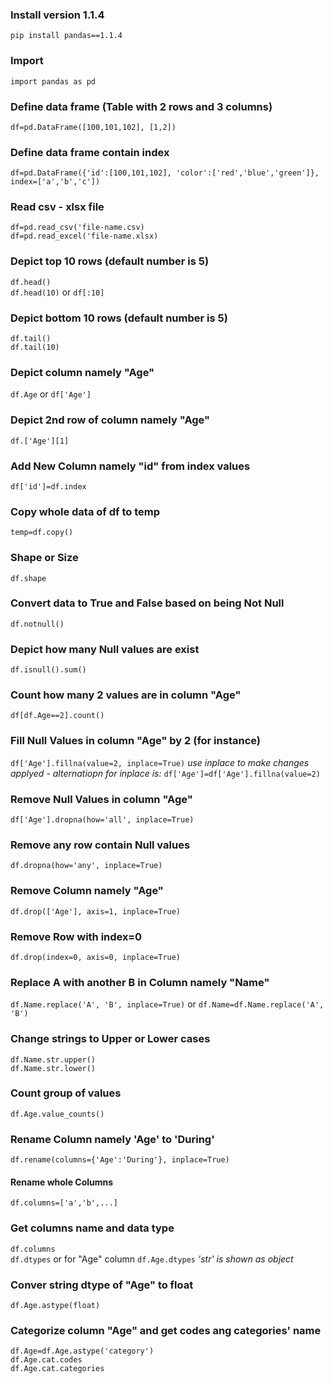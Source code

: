 ### Install version 1.1.4
`pip install pandas==1.1.4`

### Import
`import pandas as pd`

### Define data frame (Table with 2 rows and 3 columns)
`df=pd.DataFrame([100,101,102], [1,2])`

### Define data frame contain index
`df=pd.DataFrame({'id':[100,101,102], 'color':['red','blue','green']}, index=['a','b','c'])`

### Read csv - xlsx file
`df=pd.read_csv('file-name.csv)`<br>
`df=pd.read_excel('file-name.xlsx)`

### Depict top 10 rows (default number is 5)
`df.head()`<br>
`df.head(10)` or `df[:10]`

### Depict bottom 10 rows (default number is 5)
`df.tail()`<br>
`df.tail(10)`

### Depict column namely "Age"
`df.Age` or `df['Age']`

### Depict 2nd row of column namely "Age"
`df.['Age'][1]`

### Add New Column namely "id" from index values
`df['id']=df.index`

### Copy whole data of df to temp
`temp=df.copy()`

### Shape or Size
`df.shape`

### Convert data to True and False based on being Not Null
`df.notnull()`

### Depict how many Null values are exist
`df.isnull().sum()`

### Count how many 2 values are in column "Age"
`df[df.Age==2].count()`

### Fill Null Values in column "Age" by 2 (for instance)
`df['Age'].fillna(value=2, inplace=True)` *use inplace to make changes applyed - alternatiopn for inplace is:* `df['Age']=df['Age'].fillna(value=2)`

### Remove Null Values in column "Age"
`df['Age'].dropna(how='all', inplace=True)`

### Remove any row contain Null values
`df.dropna(how='any', inplace=True)`

### Remove Column namely "Age"
`df.drop(['Age'], axis=1, inplace=True)`

### Remove Row with index=0
`df.drop(index=0, axis=0, inplace=True)`

### Replace A with another B in Column namely "Name"
`df.Name.replace('A', 'B', inplace=True)` or `df.Name=df.Name.replace('A', 'B')`

### Change strings to Upper or Lower cases
`df.Name.str.upper()`<br>
`df.Name.str.lower()`

### Count group of values
`df.Age.value_counts()`

### Rename Column namely 'Age' to 'During'
`df.rename(columns={'Age':'During'}, inplace=True)`
#### Rename whole Columns 
`df.columns=['a','b',...]`

### Get columns name and data type
`df.columns`<br>
`df.dtypes` or for "Age" column `df.Age.dtypes` *'str' is shown as object*

### Conver string dtype of "Age" to float
`df.Age.astype(float)`

### Categorize column "Age" and get codes ang categories' name
`df.Age=df.Age.astype('category')`<br>
`df.Age.cat.codes`<br>
`df.Age.cat.categories`

### 
